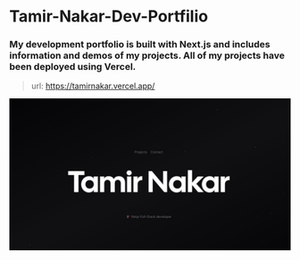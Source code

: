 # Tamir-Nakar-Dev-Portfilio

### My development portfolio is built with Next.js and includes information and demos of my projects. All of my projects have been deployed using Vercel.

> url: https://tamirnakar.vercel.app/

![screenshot](./documentation//screenshot.jpg)
